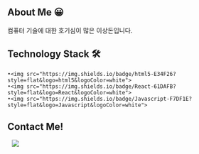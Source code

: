 ## About Me 😀
컴퓨터 기술에 대한 호기심이 많은 이상돈입니다.

## Technology Stack 🛠

    •<img src="https://img.shields.io/badge/html5-E34F26?style=flat&logo=html5&logoColor=white">
    •<img src="https://img.shields.io/badge/React-61DAFB?style=flat&logo=React&logoColor=white">
    •<img src="https://img.shields.io/badge/Javascript-F7DF1E?style=flat&logo=Javascript&logoColor=white">


## Contact Me!

<a href="https://instagram.com/doniii__i">
    <img 
        src="http://img.shields.io/badge/-Instagram-black?style=flat&logo=Instagram&link=https://instagram.com/doniii__i/"
        style="height : auto; margin-left : 10px; margin-right : 10px;"/>
</a>
